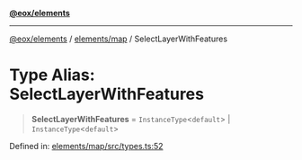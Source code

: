 [**@eox/elements**](../../../README.md)

***

[@eox/elements](../../../modules.md) / [elements/map](../README.md) / SelectLayerWithFeatures

# Type Alias: SelectLayerWithFeatures

> **SelectLayerWithFeatures** = `InstanceType`\<`default`\> \| `InstanceType`\<`default`\>

Defined in: [elements/map/src/types.ts:52](https://github.com/EOX-A/EOxElements/blob/06d2a3f117adcd4ad69f31388ca5094d06b1baf6/elements/map/src/types.ts#L52)
